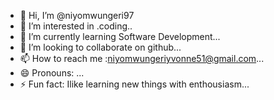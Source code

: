 - 👋 Hi, I’m @niyomwungeri97
- 👀 I’m interested in .coding..
- 🌱 I’m currently learning Software Development...
- 💞️ I’m looking to collaborate on github...
- 📫 How to reach me :niyomwungeriyvonne51@gmail.com...
- 😄 Pronouns: ...
- ⚡ Fun fact: Ilike learning new things with enthousiasm...

<!---
niyomwungeri97/niyomwungeri97 is a ✨ special ✨ repository because its `README.md` (this file) appears on your GitHub profile.
You can click the Preview link to take a look at your changes.
--->
